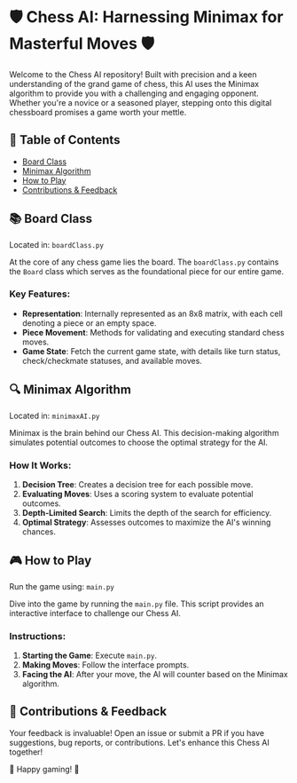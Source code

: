 # 🛡️ Chess AI: Harnessing Minimax for Masterful Moves 🛡️

Welcome to the Chess AI repository! Built with precision and a keen understanding of the grand game of chess, this AI uses the Minimax algorithm to provide you with a challenging and engaging opponent. Whether you're a novice or a seasoned player, stepping onto this digital chessboard promises a game worth your mettle.

## 📖 Table of Contents
- [Board Class](#board-class)
- [Minimax Algorithm](#minimax-algorithm)
- [How to Play](#how-to-play)
- [Contributions & Feedback](#contributions--feedback)

## 📚 Board Class
Located in: `boardClass.py`

At the core of any chess game lies the board. The `boardClass.py` contains the `Board` class which serves as the foundational piece for our entire game.

### Key Features:

- **Representation**: Internally represented as an 8x8 matrix, with each cell denoting a piece or an empty space.
- **Piece Movement**: Methods for validating and executing standard chess moves.
- **Game State**: Fetch the current game state, with details like turn status, check/checkmate statuses, and available moves.

## 🔍 Minimax Algorithm
Located in: `minimaxAI.py`

Minimax is the brain behind our Chess AI. This decision-making algorithm simulates potential outcomes to choose the optimal strategy for the AI.

### How It Works:

1. **Decision Tree**: Creates a decision tree for each possible move.
2. **Evaluating Moves**: Uses a scoring system to evaluate potential outcomes.
3. **Depth-Limited Search**: Limits the depth of the search for efficiency.
4. **Optimal Strategy**: Assesses outcomes to maximize the AI's winning chances.

## 🎮 How to Play
Run the game using: `main.py`

Dive into the game by running the `main.py` file. This script provides an interactive interface to challenge our Chess AI.

### Instructions:

1. **Starting the Game**: Execute `main.py`.
2. **Making Moves**: Follow the interface prompts.
3. **Facing the AI**: After your move, the AI will counter based on the Minimax algorithm.

## 💌 Contributions & Feedback

Your feedback is invaluable! Open an issue or submit a PR if you have suggestions, bug reports, or contributions. Let's enhance this Chess AI together!

🎉 Happy gaming! 🎉
